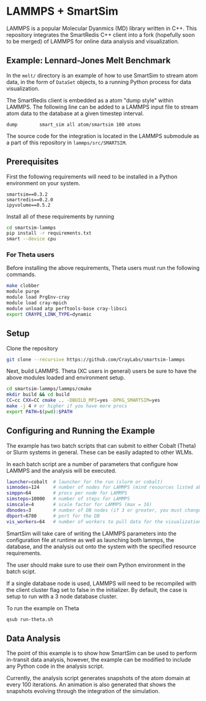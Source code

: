 
# LAMMPS + SmartSim

LAMMPS is a popular Molecular Dyanmics (MD) library written in C++. This
repository integrates the SmartRedis C++ client into a fork (hopefully soon
to be merged) of LAMMPS for online data analysis and visualization.

## Example: Lennard-Jones Melt Benchmark

In the ``melt/`` directory is an example of how to use SmartSim to stream
atom data, in the form of ``DataSet`` objects, to a running Python process
for data visualization.

The SmartRedis client is embedded as a atom "dump style" within LAMMPS. The
following line can be added to a LAMMPS input file to stream atom data to the
database at a given timestep interval.

```text
dump		smart_sim all atom/smartsim 100 atoms
```

The source code for the integration is located in the LAMMPS submodule as a
part of this repository in ``lammps/src/SMARTSIM``.


## Prerequisites

First the following requirements will need to be installed in a Python environment
on your system.

```text
smartsim==0.3.2
smartredis==0.2.0
ipyvolume==0.5.2
```

Install all of these requirements by running

```bash
cd smartsim-lammps
pip install -r requirements.txt
smart --device cpu
```

### For Theta users

Before installing the above requirements, Theta users must run the
following commands.

```bash
make clobber
module purge
module load PrgEnv-cray
module load cray-mpich
module unload atp perftools-base cray-libsci
export CRAYPE_LINK_TYPE=dynamic
```

## Setup

Clone the repository

```bash
git clone --recursive https://github.com/CrayLabs/smartsim-lammps
```

Next, build LAMMPS. Theta (XC users in general) users be sure to have the above
modules loaded and environment setup.

```bash
cd smartsim-lammps/lammps/cmake
mkdir build && cd build
CC=cc CXX=CC cmake .. -DBUILD_MPI=yes -DPKG_SMARTSIM=yes
make -j 4 # or higher if you have more procs
export PATH=$(pwd):$PATH
```

## Configuring and Running the Example

The example has two batch scripts that can submit to either Cobalt (Theta)
or Slurm systems in general. These can be easily adapted to other WLMs.

In each batch script are a number of parameters that configure how LAMMPS
and the analysis will be executed.

```bash
launcher=cobalt  # launcher for the run (slurm or cobalt)
simnodes=124     # number of nodes for LAMMPS (mind resources listed above)
simppn=64        # procs per node for LAMMPS
simsteps=10000   # number of steps for LAMMPS
simscale=4       # scale factor for LAMMPS (max = 16)
dbnodes=3        # number of DB nodes (if 3 or greater, you must change cluster flag in analysis script)
dbport=6780      # port for the DB
vis_workers=64   # number of workers to pull data for the visualization (max = nproc on single node)
```

SmartSim will take care of writing the LAMMPS parameters into the configuration
file at runtime as well as launching both lammps, the database, and the analysis
out onto the system with the specified resource requirements.

The user should make sure to use their own Python environment in the batch scipt.

If a single database node is used, LAMMPS will need to be recompiled with the client
cluster flag set to false in the initializer. By default, the case is setup to run
with a 3 node database cluster.

To run the example on Theta

```bash
qsub run-theta.sh
```

## Data Analysis

The point of this example is to show how SmartSim can be used to perform in-transit
data analysis, however, the example can be modified to include any Python code in
the analysis script.

Currently, the analysis script generates snapshots of the atom domain at every 100 iterations.
An animation is also generated that shows the snapshots evolving through the integration
of the simulation.



